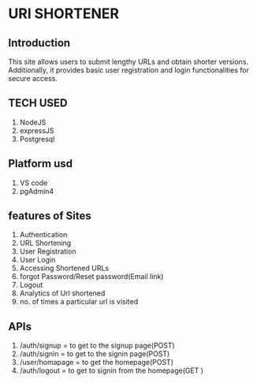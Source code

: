 # URl SHORTENER

## Introduction

 This site allows users to submit lengthy URLs and obtain shorter versions. Additionally, it provides basic user registration and login functionalities for secure access.

## TECH USED 

1. NodeJS
2. expressJS
3. Postgresql

## Platform usd 

1. VS code
2. pgAdmin4

## features of Sites 

1. Authentication
2. URL Shortening
3. User Registration
4. User Login
5. Accessing Shortened URLs
6. forgot Password/Reset password(Email link)
7. Logout 
8. Analytics of Url shortened
9. no. of times a particular url is visited


## APIs

1. /auth/signup  = to get to the signup page(POST)
2. /auth/signin = to get to the signin page(POST)
3. /user/homapage = to get the homepage(POST) 
4. /auth/logout = to get to signin from the homepage(GET )


